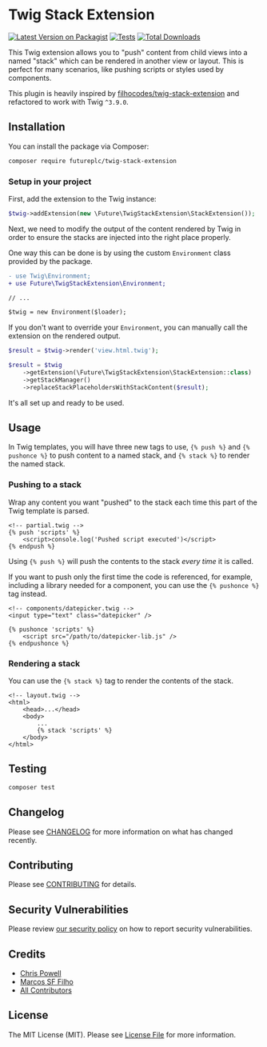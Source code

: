 # Twig Stack Extension

[![Latest Version on Packagist](https://img.shields.io/packagist/v/futureplc/twig-stack-extension.svg?style=flat-square)](https://packagist.org/packages/futureplc/twig-stack-extension)
[![Tests](https://img.shields.io/github/actions/workflow/status/futureplc/twig-stack-extension/run-tests.yml?branch=main&label=tests&style=flat-square)](https://github.com/futureplc/twig-stack-extension/actions/workflows/run-tests.yml)
[![Total Downloads](https://img.shields.io/packagist/dt/futureplc/twig-stack-extension.svg?style=flat-square)](https://packagist.org/packages/futureplc/twig-stack-extension)

This Twig extension allows you to "push" content from child views into a named "stack" which can be rendered in another view or layout. This is perfect for many scenarios, like pushing scripts or styles used by components.

This plugin is heavily inspired by [filhocodes/twig-stack-extension](https://github.com/filhocodes/twig-stack-extension) and refactored to work with Twig `^3.9.0`.

## Installation

You can install the package via Composer:

```bash
composer require futureplc/twig-stack-extension
```

### Setup in your project

First, add the extension to the Twig instance:

```php
$twig->addExtension(new \Future\TwigStackExtension\StackExtension());
```

Next, we need to modify the output of the content rendered by Twig in order to ensure the stacks are injected into the right place properly.

One way this can be done is by using the custom `Environment` class provided by the package.

```diff
- use Twig\Environment;
+ use Future\TwigStackExtension\Environment;

// ...

$twig = new Environment($loader);
```

If you don't want to override your `Environment`, you can manually call the extension on the rendered output.

```php
$result = $twig->render('view.html.twig');

$result = $twig
    ->getExtension(\Future\TwigStackExtension\StackExtension::class)
    ->getStackManager()
    ->replaceStackPlaceholdersWithStackContent($result);
```

It's all set up and ready to be used.

## Usage

In Twig templates, you will have three new tags to use, `{% push %}` and `{% pushonce %}` to push content to a named stack, and `{% stack %}` to render the named stack.

### Pushing to a stack

Wrap any content you want "pushed" to the stack each time this part of the Twig template is parsed.

```twig
<!-- partial.twig -->
{% push 'scripts' %}
    <script>console.log('Pushed script executed')</script>
{% endpush %}
```

Using `{% push %}` will push the contents to the stack _every time_ it is called.

If you want to push only the first time the code is referenced, for example, including a library needed for a component, you can use the `{% pushonce %}` tag instead.

```twig
<!-- components/datepicker.twig -->
<input type="text" class="datepicker" />

{% pushonce 'scripts' %}
    <script src="/path/to/datepicker-lib.js" />
{% endpushonce %}
```

### Rendering a stack

You can use the `{% stack %}` tag to render the contents of the stack.

```
<!-- layout.twig -->
<html>
    <head>...</head>
    <body>
        ...
        {% stack 'scripts' %}
    </body>
</html>
```

## Testing

```bash
composer test
```

## Changelog

Please see [CHANGELOG](CHANGELOG.md) for more information on what has changed recently.

## Contributing

Please see [CONTRIBUTING](https://github.com/spatie/.github/blob/main/CONTRIBUTING.md) for details.

## Security Vulnerabilities

Please review [our security policy](../../security/policy) on how to report security vulnerabilities.

## Credits

- [Chris Powell](https://github.com/ampedweb)
- [Marcos SF Filho](https://github.com/filhocodes)
- [All Contributors](../../contributors)

## License

The MIT License (MIT). Please see [License File](LICENSE.md) for more information.
